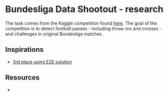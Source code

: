 # Bundesliga Data Shootout - research

The task comes from the Kaggle competition found [here](https://www.kaggle.com/competitions/dfl-bundesliga-data-shootout/overview). The goal of the competition is to detect football passes - including throw-ins and crosses - and challenges in original Bundesliga matches.

## Inspirations

- [3rd place using E2E solution](https://www.kaggle.com/competitions/dfl-bundesliga-data-shootout/discussion/360236)

## Resources

- 
